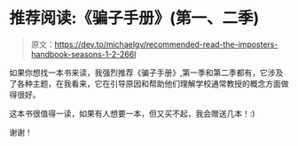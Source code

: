 # 推荐阅读:《骗子手册》(第一、二季)

> 原文：<https://dev.to/michaelgv/recommended-read-the-imposters-handbook-seasons-1-2-266l>

如果你想找一本书来读，我强烈推荐《骗子手册》,第一季和第二季都有，它涉及了各种主题，在我看来，它在引导原因和帮助他们理解学校通常教授的概念方面做得很好。

这本书很值得一读，如果有人想要一本，但又买不起，我会赠送几本！:)

谢谢！